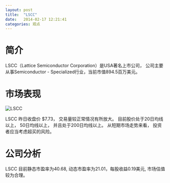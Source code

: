 ```yaml
---
layout: post
title:  "LSCC"
date:   2014-02-17 12:21:41
categories: 观点
---
```


# 简介
LSCC（Lattice Semiconductor Corporation）是USA著名上市公司，
公司主要从事Semiconductor - Specialized行业，当前市值894.5百万美元。

# 市场表现

![LSCC](http://finviz.com/chart.ashx?t=LSCC&ty=c&ta=1&p=d&s=l)

LSCC 昨日收盘价 $7.73，
交易量较正常情况有所放大。
目前股价处于20日均线以上，
50日均线以上，
并且处于200日均线以上。
从短期市场走势来看，
投资者应当考虑超买的风险。

# 公司分析
LSCC 目前静态市盈率为40.68, 动态市盈率为21.01，每股收益0.19美元,
市场估值较为合理。
